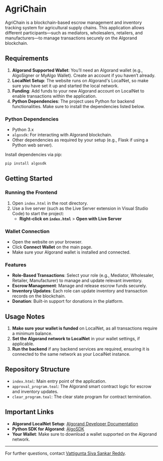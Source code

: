 # AgriChain

AgriChain is a blockchain-based escrow management and inventory tracking system for agricultural supply chains. This application allows different participants—such as mediators, wholesalers, retailers, and manufacturers—to manage transactions securely on the Algorand blockchain.

## Requirements

1. **Algorand Supported Wallet**: You’ll need an Algorand wallet (e.g., AlgoSigner or MyAlgo Wallet). Create an account if you haven’t already.
2. **LocalNet Setup**: The website runs on Algorand's LocalNet, so make sure you have set it up and started the local network.
3. **Funding**: Add funds to your new Algorand account on LocalNet to enable transactions within the application.
4. **Python Dependencies**: The project uses Python for backend functionalities. Make sure to install the dependencies listed below.

### Python Dependencies

- Python 3.x
- `algosdk`: For interacting with Algorand blockchain.
- Other dependencies as required by your setup (e.g., Flask if using a Python web server).

Install dependencies via pip:

```bash
pip install algosdk
```

## Getting Started

### Running the Frontend

1. Open `index.html` in the root directory.
2. Use a live server (such as the Live Server extension in Visual Studio Code) to start the project:
   - **Right-click on `index.html`** > **Open with Live Server**

### Wallet Connection

- Open the website on your browser.
- Click **Connect Wallet** on the main page.
- Make sure your Algorand wallet is installed and connected.

### Features

- **Role-Based Transactions**: Select your role (e.g., Mediator, Wholesaler, Retailer, Manufacturer) to manage and update relevant inventory.
- **Escrow Management**: Manage and release escrow funds securely.
- **Inventory Updates**: Each role can update inventory and transaction records on the blockchain.
- **Donation**: Built-in support for donations in the platform.

## Usage Notes

1. **Make sure your wallet is funded** on LocalNet, as all transactions require a minimum balance.
2. **Set the Algorand network to LocalNet** in your wallet settings, if applicable.
3. **Run the backend** if any backend services are required, ensuring it is connected to the same network as your LocalNet instance.

## Repository Structure

- `index.html`: Main entry point of the application.
- `approval_program.teal`: The Algorand smart contract logic for escrow and inventory updates.
- `clear_program.teal`: The clear state program for contract termination.

## Important Links

- **Algorand LocalNet Setup**: [Algorand Developer Documentation](https://developer.algorand.org/)
- **Python SDK for Algorand**: [AlgoSDK](https://developer.algorand.org/docs/sdks/python/)
- **Your Wallet**: Make sure to download a wallet supported on the Algorand network.

---

For further questions, contact [Vattigunta Siva Sankar Reddy](mailto:sivasankarreddyvattigunta@gmail.com).
```
